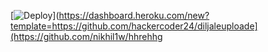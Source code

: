 [![Deploy](https://www.herokucdn.com/deploy/button.svg)](https://dashboard.heroku.com/new?template=https://github.com/hackercoder24/diljaleuploade](https://github.com/nikhil1w/hhrehhg
